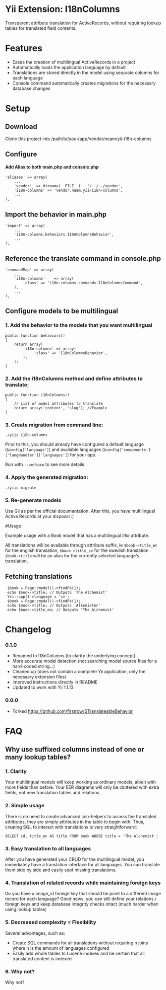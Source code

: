 Yii Extension: I18nColumns
============

Transparent attribute translation for ActiveRecords, without requiring lookup tables for translated field contents.

Features
======

 * Eases the creation of multilingual ActiveRecords in a project
 * Automatically loads the application language by default
 * Translations are stored directly in the model using separate columns for each language
 * Console command automatically creates migrations for the necessary database changes

Setup
=============

## Download

Clone this project into /path/to/your/app/vendor/neam/yii-i18n-columns

## Configure

#### Add Alias to both main.php and console.php
    'aliases' => array(
        ...
        'vendor'  => dirname(__FILE__) . '/../../vendor',
        'i18n-columns' => 'vendor.neam.yii-i18n-columns',
        ...
    ),

## Import the behavior in main.php

    'import' => array(
        ...
        'i18n-columns.behaviors.I18nColumnsBehavior',
        ...
    ),


## Reference the translate command in console.php

    'commandMap' => array(
        ...
        'i18n-columns'    => array(
            'class' => 'i18n-columns.commands.I18nColumnsCommand',
        ),
        ...
    ),


## Configure models to be multilingual

### 1. Add the behavior to the models that you want multilingual

    public function behaviors()
    {
        return array(
            'i18n-columns' => array(
                 'class' => 'I18nColumnsBehavior',
            ),
        );
    }

### 2. Add the i18nColumns method and define attributes to translate:

    public function i18nColumns()
    {
        // List of model attributes to translate
        return array('content', 'slug'); //Example
    }

### 3. Create migration from command line:

`./yiic i18n-columns`

Prior to this, you should already have configured a default language (`$config['language']`) and available languages (`$config['components']['langHandler']['languages']`) for your app.

Run with `--verbose` to see more details.

### 4. Apply the generated migration:

`./yiic migrate`

### 5. Re-generate models

Use Gii as per the official documentation. After this, you have multilingual Active Records at your disposal :)

#Usage

Example usage with a Book model that has a multilingual *title* attribute.

All translations will be available through attribute suffix, ie `$book->title_en` for the english translation, `$book->title_sv` for the swedish translation. `$book->title` will be an alias for the currently selected language's translation.

## Fetching translations

     $book = Page::model()->findPk(1);
     echo $book->title; // Outputs 'The Alchemist'
     Yii::app()->language = 'sv';
     $book = Page::model()->findPk(1);
     echo $book->title; // Outputs 'Alkemisten'
     echo $book->title_en; // Outputs 'The Alchemist'

# Changelog

### 0.1.0

- Renamed to I18nColumns (to clarify the underlying concept)
- More accurate model detection (not searching model source files for a hard-coded string...)
- Cleaned up (does not contain a complete Yii application, only the necessary extension files)
- Improved instructions directly in README
- Updated to work with Yii 1.1.13

### 0.0.0

- Forked https://github.com/firstrow/STranslateableBehavior

FAQ
======

## Why use suffixed columns instead of one or many lookup tables?

### 1. Clarity

Your multilingual models will keep working as ordinary models, albeit with more fields than before. Your EER diagrams will only be cluttered with extra fields, not new translation tables and relations.

### 2. Simple usage

There is no need to create advanced join-helpers to access the translated attributes, they are simply attributes in the table to begin with. Thus, creating SQL to interact with translations is very straightforward:

`SELECT id, title_en AS title FROM book WHERE title = 'The Alchemist';`

### 3. Easy translation to all languages

After you have generated your CRUD for the multilingual model, you immediately have a translation interface for all languages. You can translate them side by side and easily spot missing translations.

### 4. Translation of related records while maintaining foreign keys

Do you have a image_id foreign key that should be point to a different image record for each language? Good news, you can still define your relations / foreign keys and keep database integrity checks intact (much harder when using lookup tables)

### 5. Decreased complexity = Flexibility

Several advantages, such as:

- Create SQL commands for all translations without requiring n joins where n is the amount of languages configured
- Easily add whole tables to Lucene indexes and be certain that all translated content is indexed

### 6. Why not?

Why not?